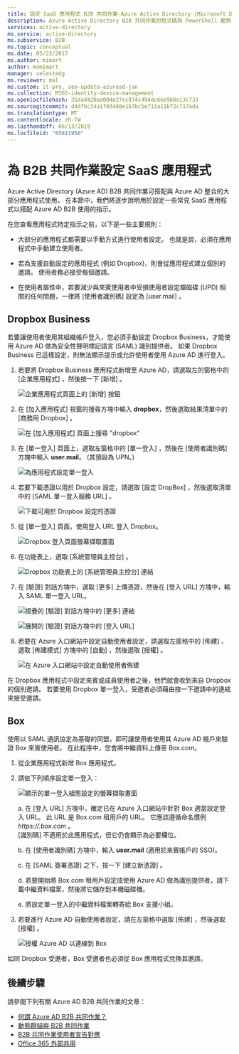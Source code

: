 ```yaml
---
title: 設定 SaaS 應用程式 B2B 共同作業-Azure Active Directory |Microsoft Docs
description: Azure Active Directory B2B 共同作業的程式碼與 PowerShell 範例
services: active-directory
ms.service: active-directory
ms.subservice: B2B
ms.topic: conceptual
ms.date: 05/23/2017
ms.author: mimart
author: msmimart
manager: celestedg
ms.reviewer: mal
ms.custom: it-pro, seo-update-azuread-jan
ms.collection: M365-identity-device-management
ms.openlocfilehash: 35dad420aa004e27ec974c494dc66e9b8e13c733
ms.sourcegitcommit: d4dfbc34a1f03488e1b7bc5e711a11b72c717ada
ms.translationtype: MT
ms.contentlocale: zh-TW
ms.lasthandoff: 06/13/2019
ms.locfileid: "65811950"
---
```

# <a name="configure-saas-apps-for-b2b-collaboration"></a>為 B2B 共同作業設定 SaaS 應用程式

Azure Active Directory (Azure AD) B2B 共同作業可搭配與 Azure AD 整合的大部分應用程式使用。 在本節中，我們將逐步說明用於設定一些常見 SaaS 應用程式以搭配 Azure AD B2B 使用的指示。

在您查看應用程式特定指示之前，以下是一些主要規則：

* 大部分的應用程式都需要以手動方式進行使用者設定。 也就是說，必須在應用程式中手動建立使用者。

* 若為支援自動設定的應用程式 (例如 Dropbox)，則會從應用程式建立個別的邀請。 使用者務必接受每個邀請。

* 在使用者屬性中，若要減少與來賓使用者中受損使用者設定檔磁碟 (UPD) 相關的任何問題，一律將 [使用者識別碼]  設定為 [user.mail]  。


## <a name="dropbox-business"></a>Dropbox Business

若要讓使用者使用其組織帳戶登入，您必須手動設定 Dropbox Business，才能使用 Azure AD 做為安全性聲明標記語言 (SAML) 識別提供者。 如果 Dropbox Business 已這樣設定，則無法顯示提示或允許使用者使用 Azure AD 進行登入。

1. 若要將 Dropbox Business 應用程式新增至 Azure AD，請選取左的窗格中的 [企業應用程式]  ，然後按一下 [新增]  。

   ![企業應用程式頁面上的 [新增] 按鈕](media/configure-saas-apps/add-dropbox.png)

2. 在 [加入應用程式]  視窗的搜尋方塊中輸入 **dropbox**，然後選取結果清單中的 [商務用 Dropbox]  。

   ![在 [加入應用程式] 頁面上搜尋 "dropbox"](media/configure-saas-apps/add-app-dialog.png)

3. 在 [單一登入]  頁面上，選取左窗格中的 [單一登入]  ，然後在 [使用者識別碼]  方塊中輸入 **user.mail**。 (其預設為 UPN。)

   ![為應用程式設定單一登入](media/configure-saas-apps/configure-app-sso.png)

4. 若要下載憑證以用於 Dropbox 設定，請選取 [設定 DropBox]  ，然後選取清單中的 [SAML 單一登入服務 URL]  。

   ![下載可用於 Dropbox 設定的憑證](media/configure-saas-apps/download-certificate.png)

5. 從 [單一登入]  頁面，使用登入 URL 登入 Dropbox。

   ![Dropbox 登入頁面螢幕擷取畫面](media/configure-saas-apps/sign-in-to-dropbox.png)

6. 在功能表上，選取 [系統管理員主控台]  。

   ![Dropbox 功能表上的 [系統管理員主控台] 連結](media/configure-saas-apps/dropbox-menu.png)

7. 在 [驗證]  對話方塊中，選取 [更多]  上傳憑證，然後在 [登入 URL]  方塊中，輸入 SAML 單一登入 URL。

   ![摺疊的 [驗證] 對話方塊中的 [更多] 連結](media/configure-saas-apps/dropbox-auth-01.png)

   ![展開的 [驗證] 對話方塊中的 [登入 URL]](media/configure-saas-apps/paste-single-sign-on-URL.png)

8. 若要在 Azure 入口網站中設定自動使用者設定，請選取左窗格中的 [佈建]  、選取 [佈建模式]  方塊中的 [自動]  ，然後選取 [授權]  。

   ![在 Azure 入口網站中設定自動使用者佈建](media/configure-saas-apps/set-up-automatic-provisioning.png)

在 Dropbox 應用程式中設定來賓或成員使用者之後，他們就會收到來自 Dropbox 的個別邀請。 若要使用 Dropbox 單一登入，受邀者必須藉由按一下邀請中的連結來接受邀請。

## <a name="box"></a>Box
使用以 SAML 通訊協定為基礎的同盟，即可讓使用者使用其 Azure AD 帳戶來驗證 Box 來賓使用者。 在此程序中，您會將中繼資料上傳至 Box.com。

1. 從企業應用程式新增 Box 應用程式。

2. 請依下列順序設定單一登入：

   ![顯示的單一登入組態設定的螢幕擷取畫面](media/configure-saas-apps/configure-box-sso.png)

   a. 在 [登入 URL]  方塊中，確定已在 Azure 入口網站中針對 Box 適當設定登入 URL。 此 URL 是 Box.com 租用戶的 URL。 它應該遵循命名慣例 *https://.box.com* 。  
   [識別碼]  不適用於此應用程式，但它仍會顯示為必要欄位。

   b. 在 [使用者識別碼]  方塊中，輸入 **user.mail** (適用於來賓帳戶的 SSO)。

   c. 在 [SAML 簽署憑證]  之下，按一下 [建立新憑證]  。

   d. 若要開始將 Box.com 租用戶設定成使用 Azure AD 做為識別提供者，請下載中繼資料檔案，然後將它儲存到本機磁碟機。

   e. 將設定單一登入的中繼資料檔案轉寄給 Box 支援小組。

3. 若要進行 Azure AD 自動使用者設定，請在左窗格中選取 [佈建]  ，然後選取 [授權]  。

   ![授權 Azure AD 以連線到 Box](media/configure-saas-apps/auth-azure-ad-to-connect-to-box.png)

如同 Dropbox 受邀者，Box 受邀者也必須從 Box 應用程式兌換其邀請。

## <a name="next-steps"></a>後續步驟

請參閱下列有關 Azure AD B2B 共同作業的文章：

- [何謂 Azure AD B2B 共同作業？](what-is-b2b.md)
- [動態群組與 B2B 共同作業](use-dynamic-groups.md)
- [B2B 共同作業使用者宣告對應](claims-mapping.md)
- [Office 365 外部共用](o365-external-user.md)

